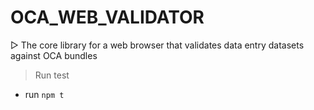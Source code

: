 # OCA_WEB_VALIDATOR

▻ The core library for a web browser that validates data entry datasets against OCA bundles

> Run test
- run `npm t`
